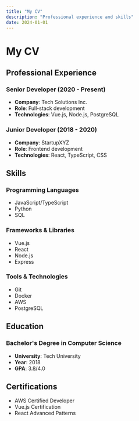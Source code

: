 ```yaml
---
title: "My CV"
description: "Professional experience and skills"
date: 2024-01-01
---
```


# My CV

## Professional Experience

### Senior Developer (2020 - Present)
- **Company**: Tech Solutions Inc.
- **Role**: Full-stack development
- **Technologies**: Vue.js, Node.js, PostgreSQL

### Junior Developer (2018 - 2020)
- **Company**: StartupXYZ
- **Role**: Frontend development
- **Technologies**: React, TypeScript, CSS

## Skills

### Programming Languages
- JavaScript/TypeScript
- Python
- SQL

### Frameworks & Libraries
- Vue.js
- React
- Node.js
- Express

### Tools & Technologies
- Git
- Docker
- AWS
- PostgreSQL

## Education

### Bachelor's Degree in Computer Science
- **University**: Tech University
- **Year**: 2018
- **GPA**: 3.8/4.0

## Certifications

- AWS Certified Developer
- Vue.js Certification
- React Advanced Patterns 